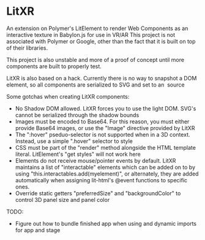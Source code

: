 LitXR
=====

An extension on Polymer's LitElement to render Web Components as an interactive texture in Babylon.js for use in VR/AR
This project is not associated with Polymer or Google, other than the fact that it is built on top of their libraries.

This project is also unstable and more of a proof of concept until more components are built to properly test.

LitXR is also based on a hack. Currently there is no way to snapshot a DOM element, so all components are serialized to SVG and set to an <img> source

Some gotchas when creating LitXR components:

- No Shadow DOM allowed. LitXR forces you to use the light DOM. SVG's cannot be serialized through the shadow bounds
- Images must be encoded to Base64. For this reason, you must either provide Base64 images, or use the "Image" directive provided by LitXR
- The ":hover" pseduo-selector is not supported when in a 3D context. Instead, use a simple ".hover" selector to style
- CSS must be part of the "render" method alongside the HTML template literal. LitElement's "get styles" will not work here
- Elements do not receive mouse/pointer events by default. LitXR maintains a list of "interactable" elements which can be added on to by using "this.interactables.add(myelement)",
or alternately, they are added automatically when assigning lit-html's @event functions to specific ones.
- Override static getters "preferredSize" and "backgroundColor" to control 3D panel size and panel color

TODO:
- Figure out how to bundle finished app when using <babylon-scene> and dynamic imports for app and stage

